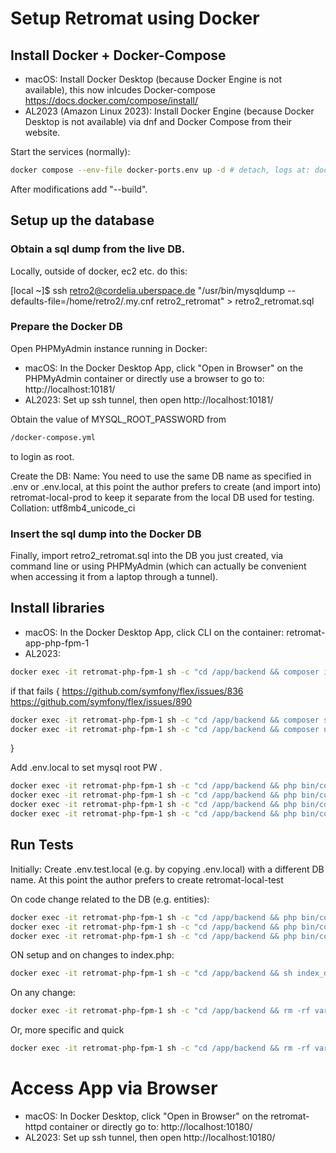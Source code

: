 # Setup Retromat using Docker

## Install Docker + Docker-Compose

* macOS: Install Docker Desktop (because Docker Engine is not available), this now inlcudes Docker-compose https://docs.docker.com/compose/install/
* AL2023 (Amazon Linux 2023): Install Docker Engine (because Docker Desktop is not available) via dnf and Docker Compose from their website.

Start the services (normally):

```bash
docker compose --env-file docker-ports.env up -d # detach, logs at: docker compose logs -f
```

After modifications add "--build".


## Setup up the database

### Obtain a sql dump from the live DB.

Locally, outside of docker, ec2 etc. do this:

[local ~]$ ssh retro2@cordelia.uberspace.de "/usr/bin/mysqldump --defaults-file=/home/retro2/.my.cnf retro2_retromat" > retro2_retromat.sql

### Prepare the Docker DB

Open PHPMyAdmin instance running in Docker:

* macOS: In the Docker Desktop App, click "Open in Browser" on the PHPMyAdmin container or directly use a browser to go to: http://localhost:10181/
* AL2023: Set up ssh tunnel, then open http://localhost:10181/

Obtain the value of MYSQL_ROOT_PASSWORD from

```bash
/docker-compose.yml
```

to login as root.

Create the DB: 
Name: You need to use the same DB name as specified in 
.env or .env.local, at this point the author prefers to create (and import into)
retromat-local-prod to keep it separate from the local DB used for testing.
Collation: utf8mb4_unicode_ci

### Insert the sql dump into the Docker DB

Finally, import retro2_retromat.sql into the DB you just created, via command line or using PHPMyAdmin (which can actually be convenient when accessing it from a laptop through a tunnel).

## Install libraries

* macOS: In the Docker Desktop App, click CLI on the container: retromat-app-php-fpm-1
* AL2023:

```bash
docker exec -it retromat-php-fpm-1 sh -c "cd /app/backend && composer install"
```

if that fails {
https://github.com/symfony/flex/issues/836
https://github.com/symfony/flex/issues/890
```bash
docker exec -it retromat-php-fpm-1 sh -c "cd /app/backend && composer selfupdate"
docker exec -it retromat-php-fpm-1 sh -c "cd /app/backend && composer update symfony/flex --no-plugins --no-scripts"
```
}

Add .env.local to set mysql root PW .

```bash
docker exec -it retromat-php-fpm-1 sh -c "cd /app/backend && php bin/console doctrine:migrations:migrate --no-interaction"
docker exec -it retromat-php-fpm-1 sh -c "cd /app/backend && php bin/console doctrine:cache:clear-result"
docker exec -it retromat-php-fpm-1 sh -c "cd /app/backend && php bin/console doctrine:cache:clear-query"
docker exec -it retromat-php-fpm-1 sh -c "cd /app/backend && php bin/console doctrine:cache:clear-metadata"
```

## Run Tests
Initially:
Create .env.test.local (e.g. by copying .env.local) with a different DB name. 
At this point the author prefers to create retromat-local-test

On code change related to the DB (e.g. entities):

```bash
docker exec -it retromat-php-fpm-1 sh -c "cd /app/backend && php bin/console --env=test doctrine:database:drop --force"
docker exec -it retromat-php-fpm-1 sh -c "cd /app/backend && php bin/console --env=test doctrine:database:create"
docker exec -it retromat-php-fpm-1 sh -c "cd /app/backend && php bin/console --env=test doctrine:migrations:migrate --no-interaction"
```

ON setup and on changes to index.php:

```bash
docker exec -it retromat-php-fpm-1 sh -c "cd /app/backend && sh index_deploy-from-php-to-twig.sh"
```

On any change:

```bash
docker exec -it retromat-php-fpm-1 sh -c "cd /app/backend && rm -rf var/cache && php -d memory_limit=1000M vendor/bin/phpunit"
```

Or, more specific and quick

```bash
docker exec -it retromat-php-fpm-1 sh -c "cd /app/backend && rm -rf var/cache && php -d memory_limit=1000M vendor/bin/phpunit --filter testCachingHeaders"
```

# Access App via Browser
* macOS: In Docker Desktop, click "Open in Browser" on the retromat-httpd container or directly go to: http://localhost:10180/
* AL2023: Set up ssh tunnel, then open http://localhost:10180/
